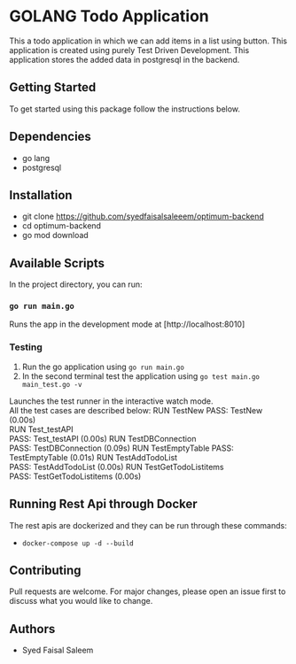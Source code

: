 # GOLANG Todo Application
This a todo application in which we can add items in a list using button. This application is created using purely Test Driven Development. This application stores the added data in postgresql
in the backend. 

## Getting Started
To get started using this package follow the instructions below.

## Dependencies
- go lang
- postgresql

## Installation
- git clone https://github.com/syedfaisalsaleeem/optimum-backend
- cd optimum-backend
- go mod download

## Available Scripts

In the project directory, you can run:

### `go run main.go`

Runs the app in the development mode at [http://localhost:8010]


### Testing

1) Run the go application using `go run main.go`
2) In the second terminal test the application using `go test main.go main_test.go -v`

Launches the test runner in the interactive watch mode.\
All the test cases are described below:
RUN   TestNew
PASS: TestNew (0.00s)     
RUN   Test_testAPI        
PASS: Test_testAPI (0.00s)
RUN   TestDBConnection    
PASS: TestDBConnection (0.09s)
RUN   TestEmptyTable
PASS: TestEmptyTable (0.01s) 
RUN   TestAddTodoList        
PASS: TestAddTodoList (0.00s)
RUN   TestGetTodoListitems   
PASS: TestGetTodoListitems (0.00s)

## Running Rest Api through Docker
The rest apis are dockerized and they can be run through these commands:
- `docker-compose up -d --build`

## Contributing
Pull requests are welcome. For major changes, please open an issue first to discuss what you would like to change.

## Authors
- Syed Faisal Saleem 

